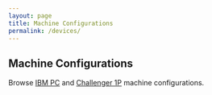 ```yaml
---
layout: page
title: Machine Configurations
permalink: /devices/
---
```


Machine Configurations
---

Browse [IBM PC](/devices/pc/machine/) and [Challenger 1P](/devices/c1p/machine/) machine configurations.
